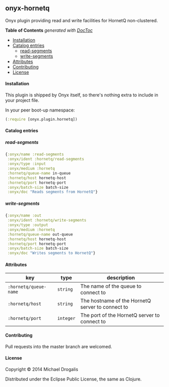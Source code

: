 ## onyx-hornetq

Onyx plugin providing read and write facilities for HornetQ non-clustered.

<!-- START doctoc generated TOC please keep comment here to allow auto update -->
<!-- DON'T EDIT THIS SECTION, INSTEAD RE-RUN doctoc TO UPDATE -->
**Table of Contents**  *generated with [DocToc](http://doctoc.herokuapp.com/)*

- [Installation](#installation)
- [Catalog entries](#catalog-entries)
  - [read-segments](#read-segments)
  - [write-segments](#write-segments)
- [Attributes](#attributes)
- [Contributing](#contributing)
- [License](#license)

<!-- END doctoc generated TOC please keep comment here to allow auto update -->

#### Installation

This plugin is shipped by Onyx itself, so there's nothing extra to include in your project file.

In your peer boot-up namespace:

```clojure
(:require [onyx.plugin.hornetq])
```

#### Catalog entries

##### read-segments

```clojure
{:onyx/name :read-segments
 :onyx/ident :hornetq/read-segments
 :onyx/type :input
 :onyx/medium :hornetq
 :hornetq/queue-name in-queue
 :hornetq/host hornetq-host
 :hornetq/port hornetq-port
 :onyx/batch-size batch-size
 :onyx/doc "Reads segments from HornetQ"}
```

##### write-segments

```clojure
{:onyx/name :out
 :onyx/ident :hornetq/write-segments
 :onyx/type :output
 :onyx/medium :hornetq
 :hornetq/queue-name out-queue
 :hornetq/host hornetq-host
 :hornetq/port hornetq-port
 :onyx/batch-size batch-size
 :onyx/doc "Writes segments to HornetQ"}
```

#### Attributes

|key                     | type      | description
|------------------------|-----------|------------
|`:hornetq/queue-name`   | `string`  | The name of the queue to connect to
|`:hornetq/host`         | `string`  | The hostname of the HornetQ server to connect to
|`:hornetq/port`         | `integer` | The port of the HornetQ server to connect to

#### Contributing

Pull requests into the master branch are welcomed.

#### License

Copyright © 2014 Michael Drogalis

Distributed under the Eclipse Public License, the same as Clojure.
